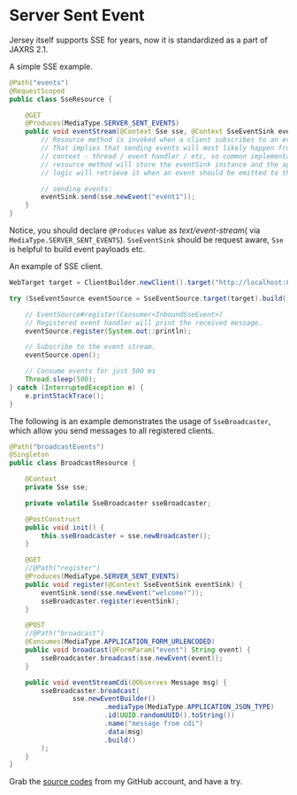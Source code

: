 # Server Sent Event

Jersey itself supports SSE for years, now it is standardized as a part of JAXRS 2.1.

A simple SSE example.

```java
@Path("events")
@RequestScoped
public class SseResource {

    @GET
    @Produces(MediaType.SERVER_SENT_EVENTS)
    public void eventStream(@Context Sse sse, @Context SseEventSink eventSink) {
        // Resource method is invoked when a client subscribes to an event stream.
        // That implies that sending events will most likely happen from different
        // context - thread / event handler / etc, so common implementation of the
        // resource method will store the eventSink instance and the application 
        // logic will retrieve it when an event should be emitted to the client.

        // sending events:
        eventSink.send(sse.newEvent("event1"));
    }    
}
```

Notice, you should declare `@Produces` value as _text/event-stream_\( via `MediaType.SERVER_SENT_EVENTS`\). `SseEventSink` should be request aware, `Sse` is helpful to build event payloads etc.

An example of SSE client.

```java
WebTarget target = ClientBuilder.newClient().target("http://localhost:8080/jaxrs-sse/rest/events");

try (SseEventSource eventSource = SseEventSource.target(target).build()) {

    // EventSource#register(Consumer<InboundSseEvent>)
    // Registered event handler will print the received message.
    eventSource.register(System.out::println);

    // Subscribe to the event stream.
    eventSource.open();

    // Consume events for just 500 ms
    Thread.sleep(500);
} catch (InterruptedException e) {
    e.printStackTrace();
}
```

The following is an example demonstrates the usage of `SseBroadcaster`, which allow you send messages to all registered clients.

```java
@Path("broadcastEvents")
@Singleton
public class BroadcastResource {

    @Context
    private Sse sse;

    private volatile SseBroadcaster sseBroadcaster;

    @PostConstruct
    public void init() {
        this.sseBroadcaster = sse.newBroadcaster();
    }

    @GET
    //@Path("register")
    @Produces(MediaType.SERVER_SENT_EVENTS)
    public void register(@Context SseEventSink eventSink) {
        eventSink.send(sse.newEvent("welcome!"));
        sseBroadcaster.register(eventSink);
    }

    @POST
    //@Path("broadcast")
    @Consumes(MediaType.APPLICATION_FORM_URLENCODED)
    public void broadcast(@FormParam("event") String event) {
        sseBroadcaster.broadcast(sse.newEvent(event));
    }

    public void eventStreamCdi(@Observes Message msg) {
        sseBroadcaster.broadcast(
                sse.newEventBuilder()
                        .mediaType(MediaType.APPLICATION_JSON_TYPE)
                        .id(UUID.randomUUID().toString())
                        .name("message from cdi")
                        .data(msg)
                        .build()
        );
    }
}
```

Grab the [source codes](https://github.com/hantsy/ee8-sandbox) from my GitHub account, and have a try.

